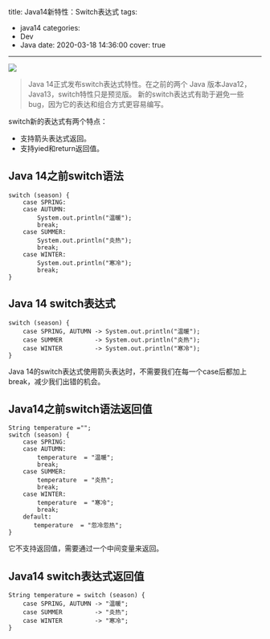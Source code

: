 title: Java14新特性：Switch表达式
tags:
  - java14
categories:
  - Dev
  - Java
date: 2020-03-18 14:36:00
cover: true

---

![](http://q6pznk9ej.bkt.clouddn.com/java.jpg)
<!-- more -->
>Java 14正式发布switch表达式特性。在之前的两个 Java 版本Java12，Java13，switch特性只是预览版。
新的switch表达式有助于避免一些bug，因为它的表达和组合方式更容易编写。

switch新的表达式有两个特点：
* 支持箭头表达式返回。
* 支持yied和return返回值。
## Java 14之前switch语法
```
switch (season) {
    case SPRING:
    case AUTUMN:
        System.out.println("温暖");
        break;
    case SUMMER:
        System.out.println("炎热");
        break;
    case WINTER:
        System.out.println("寒冷");
        break;
}
```

## Java 14 switch表达式
```
switch (season) {
    case SPRING, AUTUMN -> System.out.println("温暖");
    case SUMMER         -> System.out.println("炎热");
    case WINTER         -> System.out.println("寒冷");
}
```
Java 14的switch表达式使用箭头表达时，不需要我们在每一个case后都加上break，减少我们出错的机会。

## Java14之前switch语法返回值
```
String temperature ="";
switch (season) {
    case SPRING:
    case AUTUMN:
        temperature  = "温暖";
        break;
    case SUMMER:
        temperature  = "炎热";
        break;
    case WINTER:
        temperature  = "寒冷";
        break;
    default:
       temperature  = "忽冷忽热";
}
```
它不支持返回值，需要通过一个中间变量来返回。

## Java14 switch表达式返回值
```
String temperature = switch (season) {
    case SPRING, AUTUMN -> "温暖";
    case SUMMER         -> "炎热";
    case WINTER         -> "寒冷";
}
```